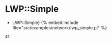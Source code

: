 # LWP::Simple

* LWP::Simple}
{% embed include file="src/examples/network/lwp_simple.pl" %}

```
42
```


